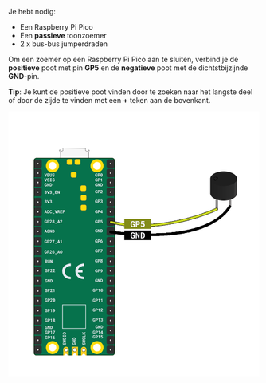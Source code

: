 Je hebt nodig:

+ Een Raspberry Pi Pico
+ Een **passieve** toonzoemer
+ 2 x bus-bus jumperdraden

Om een zoemer op een Raspberry Pi Pico aan te sluiten, verbind je de **positieve** poot met pin **GP5** en de **negatieve** poot met de dichtstbijzijnde **GND**-pin.

**Tip**: Je kunt de positieve poot vinden door te zoeken naar het langste deel of door de zijde te vinden met een **+** teken aan de bovenkant.

![Een zoemer bevestigd aan een Raspberry Pi Pico.](images/single-buzzer-wiring.png)